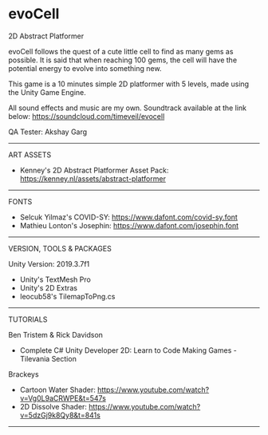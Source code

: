 # evoCell
 2D Abstract Platformer

evoCell follows the quest of a cute little cell to find as many gems as possible. It is said that when reaching 100 gems, the cell will have the potential energy to evolve into something new.

This game is a 10 minutes simple 2D platformer with 5 levels, made using the Unity Game Engine.

All sound effects and music are my own. Soundtrack available at the link below:
https://soundcloud.com/timeveil/evocell

QA Tester: Akshay Garg

---------------------------------------------------------------------------------------------------------------------------
ART ASSETS

- Kenney's 2D Abstract Platformer Asset Pack: https://kenney.nl/assets/abstract-platformer

---------------------------------------------------------------------------------------------------------------------------
FONTS

- Selcuk Yilmaz's COVID-SY: https://www.dafont.com/covid-sy.font
- Mathieu Lonton's Josephin: https://www.dafont.com/josephin.font

---------------------------------------------------------------------------------------------------------------------------
VERSION, TOOLS & PACKAGES

Unity Version: 2019.3.7f1

- Unity's TextMesh Pro
- Unity's 2D Extras
- leocub58's TilemapToPng.cs

---------------------------------------------------------------------------------------------------------------------------
TUTORIALS

Ben Tristem & Rick Davidson
- Complete C# Unity Developer 2D: Learn to Code Making Games - Tilevania Section

Brackeys
- Cartoon Water Shader: https://www.youtube.com/watch?v=Vg0L9aCRWPE&t=547s
- 2D Dissolve Shader: https://www.youtube.com/watch?v=5dzGj9k8Qy8&t=841s

---------------------------------------------------------------------------------------------------------------------------

